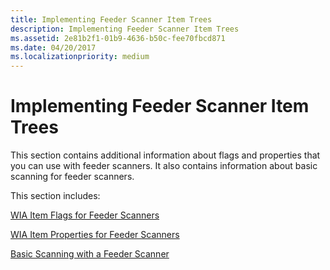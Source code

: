 ```yaml
---
title: Implementing Feeder Scanner Item Trees
description: Implementing Feeder Scanner Item Trees
ms.assetid: 2e81b2f1-01b9-4636-b50c-fee70fbcd871
ms.date: 04/20/2017
ms.localizationpriority: medium
---
```


# Implementing Feeder Scanner Item Trees





This section contains additional information about flags and properties that you can use with feeder scanners. It also contains information about basic scanning for feeder scanners.

This section includes:

[WIA Item Flags for Feeder Scanners](wia-item-flags-for-feeder-scanners.md)

[WIA Item Properties for Feeder Scanners](wia-item-properties-for-feeder-scanners.md)

[Basic Scanning with a Feeder Scanner](basic-scanning-with-a-feeder-scanner.md)

 

 





